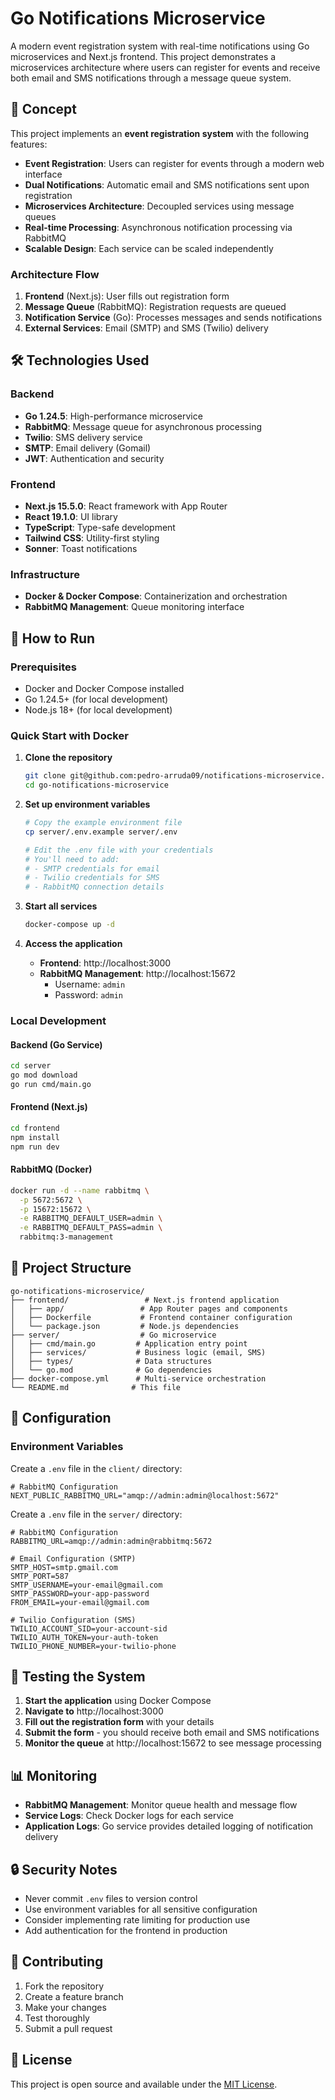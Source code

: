 # Go Notifications Microservice

A modern event registration system with real-time notifications using Go microservices and Next.js frontend. This project demonstrates a microservices architecture where users can register for events and receive both email and SMS notifications through a message queue system.

## 🎯 Concept

This project implements an **event registration system** with the following features:

- **Event Registration**: Users can register for events through a modern web interface
- **Dual Notifications**: Automatic email and SMS notifications sent upon registration
- **Microservices Architecture**: Decoupled services using message queues
- **Real-time Processing**: Asynchronous notification processing via RabbitMQ
- **Scalable Design**: Each service can be scaled independently

### Architecture Flow

1. **Frontend** (Next.js): User fills out registration form
2. **Message Queue** (RabbitMQ): Registration requests are queued
3. **Notification Service** (Go): Processes messages and sends notifications
4. **External Services**: Email (SMTP) and SMS (Twilio) delivery

## 🛠 Technologies Used

### Backend

- **Go 1.24.5**: High-performance microservice
- **RabbitMQ**: Message queue for asynchronous processing
- **Twilio**: SMS delivery service
- **SMTP**: Email delivery (Gomail)
- **JWT**: Authentication and security

### Frontend

- **Next.js 15.5.0**: React framework with App Router
- **React 19.1.0**: UI library
- **TypeScript**: Type-safe development
- **Tailwind CSS**: Utility-first styling
- **Sonner**: Toast notifications

### Infrastructure

- **Docker & Docker Compose**: Containerization and orchestration
- **RabbitMQ Management**: Queue monitoring interface

## 🚀 How to Run

### Prerequisites

- Docker and Docker Compose installed
- Go 1.24.5+ (for local development)
- Node.js 18+ (for local development)

### Quick Start with Docker

1. **Clone the repository**

   ```bash
   git clone git@github.com:pedro-arruda09/notifications-microservice.git
   cd go-notifications-microservice
   ```

2. **Set up environment variables**

   ```bash
   # Copy the example environment file
   cp server/.env.example server/.env

   # Edit the .env file with your credentials
   # You'll need to add:
   # - SMTP credentials for email
   # - Twilio credentials for SMS
   # - RabbitMQ connection details
   ```

3. **Start all services**

   ```bash
   docker-compose up -d
   ```

4. **Access the application**
   - **Frontend**: http://localhost:3000
   - **RabbitMQ Management**: http://localhost:15672
     - Username: `admin`
     - Password: `admin`

### Local Development

#### Backend (Go Service)

```bash
cd server
go mod download
go run cmd/main.go
```

#### Frontend (Next.js)

```bash
cd frontend
npm install
npm run dev
```

#### RabbitMQ (Docker)

```bash
docker run -d --name rabbitmq \
  -p 5672:5672 \
  -p 15672:15672 \
  -e RABBITMQ_DEFAULT_USER=admin \
  -e RABBITMQ_DEFAULT_PASS=admin \
  rabbitmq:3-management
```

## 📁 Project Structure

```
go-notifications-microservice/
├── frontend/                 # Next.js frontend application
│   ├── app/                 # App Router pages and components
│   ├── Dockerfile           # Frontend container configuration
│   └── package.json         # Node.js dependencies
├── server/                  # Go microservice
│   ├── cmd/main.go         # Application entry point
│   ├── services/           # Business logic (email, SMS)
│   ├── types/              # Data structures
│   └── go.mod              # Go dependencies
├── docker-compose.yml      # Multi-service orchestration
└── README.md              # This file
```

## 🔧 Configuration

### Environment Variables

Create a `.env` file in the `client/` directory:

```env
# RabbitMQ Configuration
NEXT_PUBLIC_RABBITMQ_URL="amqp://admin:admin@localhost:5672"
```

Create a `.env` file in the `server/` directory:

```env
# RabbitMQ Configuration
RABBITMQ_URL=amqp://admin:admin@rabbitmq:5672

# Email Configuration (SMTP)
SMTP_HOST=smtp.gmail.com
SMTP_PORT=587
SMTP_USERNAME=your-email@gmail.com
SMTP_PASSWORD=your-app-password
FROM_EMAIL=your-email@gmail.com

# Twilio Configuration (SMS)
TWILIO_ACCOUNT_SID=your-account-sid
TWILIO_AUTH_TOKEN=your-auth-token
TWILIO_PHONE_NUMBER=your-twilio-phone
```

## 🧪 Testing the System

1. **Start the application** using Docker Compose
2. **Navigate to** http://localhost:3000
3. **Fill out the registration form** with your details
4. **Submit the form** - you should receive both email and SMS notifications
5. **Monitor the queue** at http://localhost:15672 to see message processing

## 📊 Monitoring

- **RabbitMQ Management**: Monitor queue health and message flow
- **Service Logs**: Check Docker logs for each service
- **Application Logs**: Go service provides detailed logging of notification delivery

## 🔒 Security Notes

- Never commit `.env` files to version control
- Use environment variables for all sensitive configuration
- Consider implementing rate limiting for production use
- Add authentication for the frontend in production

## 🤝 Contributing

1. Fork the repository
2. Create a feature branch
3. Make your changes
4. Test thoroughly
5. Submit a pull request

## 📄 License

This project is open source and available under the [MIT License](LICENSE).
